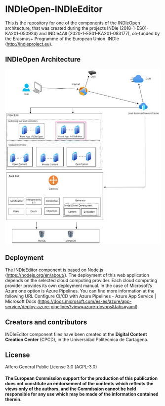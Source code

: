 # INDIeOpen-INDIeEditor

This is the repository for one of the components of the INDIeOpen architecture, that was created during the projects INDIe (2018-1-ES01-KA201-050924) and INDIe4All (2020-1-ES01-KA201-083177), co-funded by the Erasmus+ Programme of the European Union. INDIe (http://indieproject.eu).

## INDIeOpen Architecture

<img src="architecture-indieeditor.jpg">

## Deployment

The INDIeEditor component is based on Node.js (https://nodejs.org/en/about/). The deployment of this web application depends on the selected cloud computing provider. Each cloud computing provider provides its own deployment manual. In the case of Microsoft’s Azure one option is Azure Pipelines. You can find more information at the following URL Configure CI/CD with Azure Pipelines - Azure App Service | Microsoft Docs (https://docs.microsoft.com/es-es/azure/app-service/deploy-azure-pipelines?view=azure-devops&tabs=yaml).

## Creators and contributors

INDIeEditor component files have been created at the **Digital Content Creation Center** (CPCD), in the Universidad Politécnica de Cartagena.

## License

Affero General Public License 3.0 (AGPL-3.0)

#### The European Commission support for the production of this publication does not constitute an endorsement of the contents which reflects the views only of the authors, and the Commission cannot be held responsible for any use which may be made of the information contained therein.
